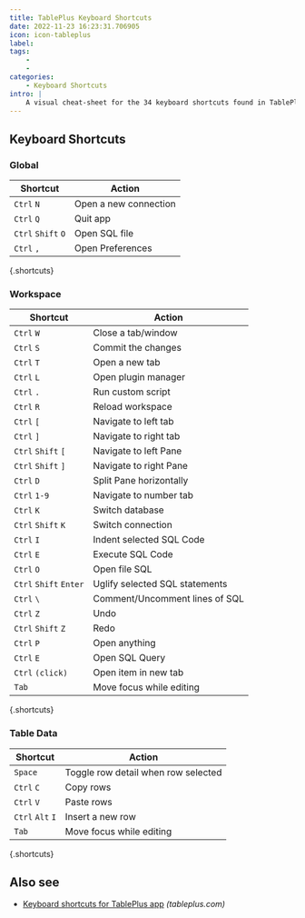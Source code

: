 ```yaml
---
title: TablePlus Keyboard Shortcuts
date: 2022-11-23 16:23:31.706905
icon: icon-tableplus
label: 
tags: 
    - 
    - 
categories:
    - Keyboard Shortcuts
intro: |
    A visual cheat-sheet for the 34 keyboard shortcuts found in TablePlus
---
```




Keyboard Shortcuts
------------------



### Global

Shortcut | Action
---|---
`Ctrl` `N`  | Open a new connection
`Ctrl` `Q`  | Quit app
`Ctrl` `Shift` `O`  | Open SQL file
`Ctrl` `,`  | Open Preferences
{.shortcuts}


### Workspace

Shortcut | Action
---|---
`Ctrl` `W`  | Close a tab/window
`Ctrl` `S`  | Commit the changes
`Ctrl` `T`  | Open a new tab
`Ctrl` `L`  | Open plugin manager
`Ctrl` `.`  | Run custom script
`Ctrl` `R`  | Reload workspace
`Ctrl` `[`  | Navigate to left tab
`Ctrl` `]`  | Navigate to right tab
`Ctrl` `Shift` `[`  | Navigate to left Pane
`Ctrl` `Shift` `]`  | Navigate to right Pane
`Ctrl` `D`  | Split Pane horizontally
`Ctrl` `1-9`  | Navigate to number tab
`Ctrl` `K`  | Switch database
`Ctrl` `Shift` `K`  | Switch connection
`Ctrl` `I`  | Indent selected SQL Code
`Ctrl` `E`  | Execute SQL Code
`Ctrl` `O`  | Open file SQL
`Ctrl` `Shift` `Enter`  | Uglify selected SQL statements
`Ctrl` `\`  | Comment/Uncomment lines of SQL
`Ctrl` `Z`  | Undo
`Ctrl` `Shift` `Z`  | Redo
`Ctrl` `P`  | Open anything
`Ctrl` `E`  | Open SQL Query
`Ctrl` `(click)`  | Open item in new tab
`Tab`  | Move focus while editing
{.shortcuts}


### Table Data

Shortcut | Action
---|---
`Space`  | Toggle row detail when row selected
`Ctrl` `C`  | Copy rows
`Ctrl` `V`  | Paste rows
`Ctrl` `Alt` `I`  | Insert a new row
`Tab`  | Move focus while editing
{.shortcuts}




Also see
--------
- [Keyboard shortcuts for TablePlus app](https://tableplus.com/blog/2018/02/shortcut-keys.html) _(tableplus.com)_
